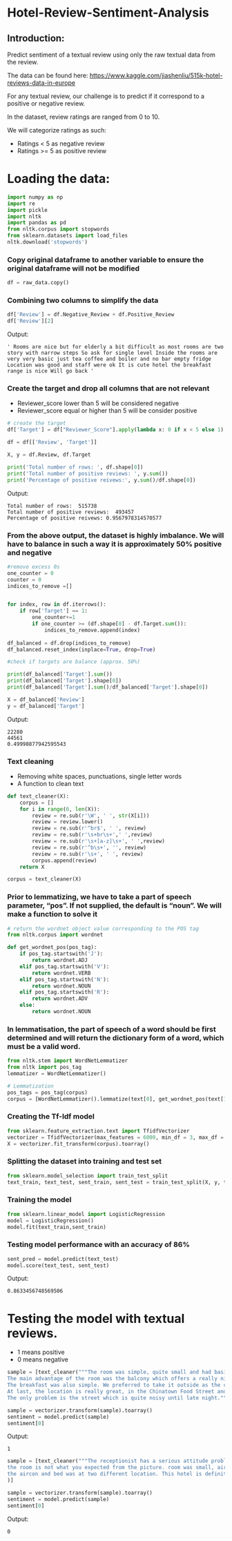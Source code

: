 # Hotel-Review-Sentiment-Analysis

## Introduction:
Predict sentiment of a textual review using only the raw textual data from the review.

The data can be found here: https://www.kaggle.com/jiashenliu/515k-hotel-reviews-data-in-europe

For any textual review, our challenge is to predict if it correspond to a positive or negative review. 

In the dataset, review ratings are ranged from 0 to 10. 

We will categorize ratings as such:
* Ratings < 5 as negative review
* Ratings >= 5 as positive review

# Loading the data:
```python
import numpy as np
import re
import pickle 
import nltk
import pandas as pd
from nltk.corpus import stopwords
from sklearn.datasets import load_files
nltk.download('stopwords')
```

### Copy original dataframe to another variable to ensure the original dataframe will not be modified
```python
df = raw_data.copy()
```

### Combining two columns to simplify the data
```python
df['Review'] = df.Negative_Review + df.Positive_Review
df['Review'][2]
```
Output:
```
' Rooms are nice but for elderly a bit difficult as most rooms are two story with narrow steps So ask for single level Inside the rooms are very very basic just tea coffee and boiler and no bar empty fridge  Location was good and staff were ok It is cute hotel the breakfast range is nice Will go back '
```

### Create the target and drop all columns that are not relevant

* Reviewer_score lower than 5 will be considered negative
* Reviewer_score equal or higher than 5 will be consider positive
``` python
# create the target
df['Target'] = df["Reviewer_Score"].apply(lambda x: 0 if x < 5 else 1)

df = df[['Review', 'Target']]

X, y = df.Review, df.Target
```

```python
print('Total number of rows: ', df.shape[0])
print('Total number of positive reviews: ', y.sum())
print('Percentage of positive reivews:', y.sum()/df.shape[0])
```
Output:
```
Total number of rows:  515738
Total number of positive reviews:  493457
Percentage of positive reivews: 0.9567978314570577
```
### From the above output, the dataset is highly imbalance. We will have to balance in such a way it is approximately 50% positive and negative

```python
#remove excess 0s
one_counter = 0
counter = 0
indices_to_remove =[]


for index, row in df.iterrows():
    if row['Target'] == 1:
        one_counter+=1
        if one_counter >= (df.shape[0] - df.Target.sum()):
            indices_to_remove.append(index)
    
df_balanced = df.drop(indices_to_remove)
df_balanced.reset_index(inplace=True, drop=True)

#check if targets are balance (approx. 50%)

print(df_balanced['Target'].sum())
print(df_balanced['Target'].shape[0])
print(df_balanced['Target'].sum()/df_balanced['Target'].shape[0])

X = df_balanced['Review']
y = df_balanced['Target']
```
Output:
```
22280
44561
0.49998877942595543
```

### Text cleaning
* Removing white spaces, punctuations, single letter words
* A function to clean text

```python
def text_cleaner(X):
    corpus = []
    for i in range(0, len(X)):
        review = re.sub(r'\W', ' ', str(X[i]))
        review = review.lower()
        review = re.sub(r'^br$', ' ', review)
        review = re.sub(r'\s+br\s+',' ',review)
        review = re.sub(r'\s+[a-z]\s+', ' ',review)
        review = re.sub(r'^b\s+', '', review)
        review = re.sub(r'\s+', ' ', review)
        corpus.append(review)
    return X

corpus = text_cleaner(X)
```
### Prior to lemmatizing, we have to take a part of speech parameter, “pos”. If not supplied, the default is “noun”. We will make a function to solve it

```python
# return the wordnet object value corresponding to the POS tag
from nltk.corpus import wordnet

def get_wordnet_pos(pos_tag):
    if pos_tag.startswith('J'):
        return wordnet.ADJ
    elif pos_tag.startswith('V'):
        return wordnet.VERB
    elif pos_tag.startswith('N'):
        return wordnet.NOUN
    elif pos_tag.startswith('R'):
        return wordnet.ADV
    else:
        return wordnet.NOUN
```
### In lemmatisation, the part of speech of a word should be first determined and will return the dictionary form of a word, which must be a valid word.
```python
from nltk.stem import WordNetLemmatizer
from nltk import pos_tag
lemmatizer = WordNetLemmatizer()

# Lemmatization
pos_tags = pos_tag(corpus)
corpus = [WordNetLemmatizer().lemmatize(text[0], get_wordnet_pos(text[1])) for text in pos_tags]
```

### Creating the Tf-Idf model
```python
from sklearn.feature_extraction.text import TfidfVectorizer
vectorizer = TfidfVectorizer(max_features = 6000, min_df = 3, max_df = 0.6, stop_words = stopwords.words('english'))
X = vectorizer.fit_transform(corpus).toarray()
```

### Splitting the dataset into training and test set

```python
from sklearn.model_selection import train_test_split
text_train, text_test, sent_train, sent_test = train_test_split(X, y, test_size = 0.20, random_state = 0)
```

### Training the model
```python
from sklearn.linear_model import LogisticRegression
model = LogisticRegression()
model.fit(text_train,sent_train)
```

### Testing model performance with an accuracy of 86%
```python
sent_pred = model.predict(text_test)
model.score(text_test, sent_test)
```
Output:
```
0.8633456748569506
```
# Testing the model with textual reviews.
* 1 means positive
* 0 means negative

```python
sample = [text_cleaner("""The room was simple, quite small and had basic equipments. The room was also clean. 
The main advantage of the room was the balcony which offers a really nice view on the street. 
The breakfast was also simple. We preferred to take it outside as the continental breakfast was not really suitable for us. 
At last, the location is really great, in the Chinatown Food Street and close to the Chinatown train station. 
The only problem is the street which is quite noisy until late night.""")]

sample = vectorizer.transform(sample).toarray()
sentiment = model.predict(sample)
sentiment[0]
```
Output:
```
1
```
```python
sample = [text_cleaner("""The receptionist has a serious attitude problem. 
the room is not what you expected from the picture. room was small, aircon was not cold. 
the aircon and bed was at two different location. This hotel is definitely not worth the money will never come back"""
)]

sample = vectorizer.transform(sample).toarray()
sentiment = model.predict(sample)
sentiment[0]
```
Output:
```
0
```
